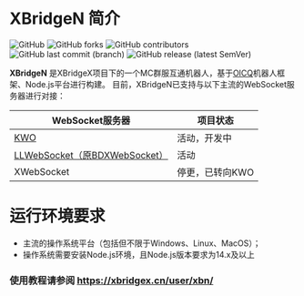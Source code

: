 # XBridgeN 简介
![GitHub](https://img.shields.io/github/license/XBridgeX/XBridge-Nodejs) ![GitHub forks](https://img.shields.io/github/forks/XBridgeX/XBridge-Nodejs) ![GitHub contributors](https://img.shields.io/github/contributors/XBridgeX/XBridge-Nodejs?color=orange) ![GitHub last commit (branch)](https://img.shields.io/github/last-commit/XBridgeX/XBridge-Nodejs/dev) ![GitHub release (latest SemVer)](https://img.shields.io/github/v/release/XBridgeX/XBridge-Nodejs?include_prereleases)

**XBridgeN** 是XBridgeX项目下的一个MC群服互通机器人，基于[OICQ](https://github.com/takayama-lily/oicq)机器人框架、Node.js平台进行构建。
目前，XBridgeN已支持与以下主流的WebSocket服务器进行对接：

WebSocket服务器|项目状态
--|--
[KWO](https://github.com/XBridgeX/KWO)|活动，开发中
[LLWebSocket（原BDXWebSocket）](https://www.minebbs.com/resources/c-bdx-liteloader-bdswebsocketapi.2150/)|活动
XWebSocket|停更，已转向KWO

# 运行环境要求
* 主流的操作系统平台（包括但不限于Windows、Linux、MacOS）；
* 操作系统需要安装Node.js环境，且Node.js版本要求为14.x及以上

### 使用教程请参阅 https://xbridgex.cn/user/xbn/